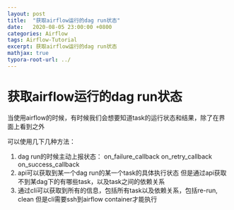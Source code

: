 ```yaml
---
layout: post
title:  "获取airflow运行的dag run状态"
date:   2020-08-05 23:00:00 +0800
categories: Airflow
tags: Airflow-Tutorial
excerpt: 获取airflow运行的dag run状态
mathjax: true
typora-root-url: ../
---
```


# 获取airflow运行的dag run状态

当使用airflow的时候，有时候我们会想要知道task的运行状态和结果，除了在界面上看到之外

可以使用几下几种方法：

1. dag run的时候主动上报状态： 
	on_failure_callback
	on_retry_callback
	on_success_callback
2. api可以获取到某一个dag run的某一个task的具体执行状态
   但是通过api获取不到某dag下的有哪些task，以及task之间的依赖关系
3. 通过cli可以获取到所有的信息，包括所有task以及依赖关系，包括re-run, clean
   但是cli需要ssh到airflow container才能执行


